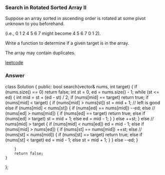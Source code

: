 ### Search in Rotated Sorted Array II
Suppose an array sorted in ascending order is rotated at some pivot unknown to you beforehand.

(i.e., 0 1 2 4 5 6 7 might become 4 5 6 7 0 1 2).

Write a function to determine if a given target is in the array.

The array may contain duplicates.

[leetcode](https://leetcode.com/problems/search-in-rotated-sorted-array-ii/description/)

### Answer 

class Solution {
public:
    bool search(vector<int>& nums, int target) {
        if (nums.size() == 0) return false;
        int st = 0, ed = nums.size() - 1;
        while (st <= ed)
        {
            int mid = st + (ed - st) / 2;
            if (nums[mid] == target) return true;
            if (nums[mid] < target)
            {
                if (nums[mid] > nums[st]) st = mid + 1; // left is good
                else if (nums[mid] < nums[st])
                {
                    if (nums[ed] == nums[mid]) --ed;
                    else // (nums[ed] > nums[mid])
                    {
                        if (nums[ed] == target) return true;
                        else if (nums[ed] > target) st = mid + 1;
                        else ed = mid - 1;
                    }
                }
                else ++st;
            }
            else // nums[mid] > target
            {
                if (nums[mid] < nums[ed]) ed = mid - 1;
                else if (nums[mid] > nums[ed])
                {
                    if (nums[st] == nums[mid]) ++st;
                    else // (nums[st] < nums[mid])
                    {
                        if (nums[st] == target) return true;
                        else if (nums[st] < target) ed = mid - 1;
                        else st = mid + 1;
                    }
                }
                else --ed;
            }
            
        }
        return false;
    }
};